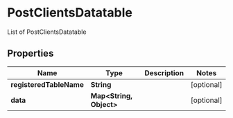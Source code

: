

# PostClientsDatatable

List of PostClientsDatatable
## Properties

Name | Type | Description | Notes
------------ | ------------- | ------------- | -------------
**registeredTableName** | **String** |  |  [optional]
**data** | **Map&lt;String, Object&gt;** |  |  [optional]



